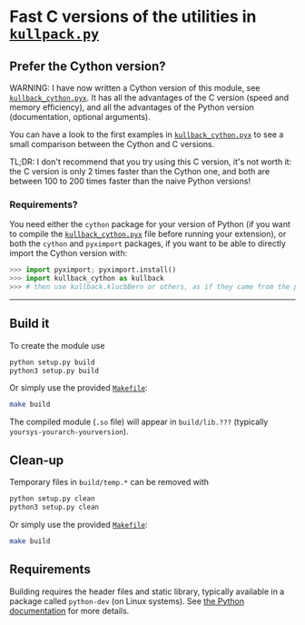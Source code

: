 # Fast C versions of the utilities in [`kullpack.py`](../kullback.py)

## Prefer the Cython version?
WARNING: I have now written a Cython version of this module, see [`kullback_cython.pyx`](../kullback_cython.pyx).
It has all the advantages of the C version (speed and memory efficiency), and all the advantages of the Python version (documentation, optional arguments).

You can have a look to the first examples in [`kullback_cython.pyx`](../kullback_cython.pyx) to see a small comparison between the Cython and C versions.

TL;DR: I don't recommend that you try using this C version, it's not worth it: the C version is only 2 times faster than the Cython one, and both are between 100 to 200 times faster than the naive Python versions!

### Requirements?
You need either the `cython` package for your version of Python (if you want to compile the  [`kullback_cython.pyx`](../kullback_cython.pyx) file before running your extension), or both the `cython` and `pyximport` packages, if you want to be able to directly import the Cython version with:

```python
>>> import pyximport; pyximport.install()
>>> import kullback_cython as kullback
>>> # then use kullback.klucbBern or others, as if they came from the pure Python version!
```

---

## Build it
To create the module use

```bash
python setup.py build
python3 setup.py build
```

Or simply use the provided [`Makefile`](Makefile):

```bash
make build
```

The compiled module (`.so` file) will appear in `build/lib.???` (typically `yoursys-yourarch-yourversion`).

## Clean-up
Temporary files in `build/temp.*` can be removed with

```bash
python setup.py clean
python3 setup.py clean
```

Or simply use the provided [`Makefile`](Makefile):

```bash
make build
```

## Requirements
Building requires the header files and static library, typically available in a package called `python-dev` (on Linux systems).
See [the Python documentation](https://docs.python.org/3/c-api/) for more details.
